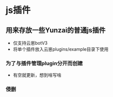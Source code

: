 # js插件

## 用来存放一些Yunzai的普通js插件

- 仅支持云崽botV3
- 将单个插件放入云崽plugins/example目录下使用

### 为了与插件管理plugin分开而创建

- 有空就更新，想到啥写啥

### 侵删
